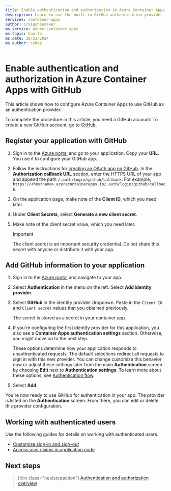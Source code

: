 ```yaml
---
title: Enable authentication and authorization in Azure Container Apps with GitHub
description: Learn to use the built-in GitHub authentication provider in Azure Container Apps.
services: container-apps
author: craigshoemaker
ms.service: azure-container-apps
ms.topic: how-to
ms.date: 10/21/2024
ms.author: cshoe
---
```


# Enable authentication and authorization in Azure Container Apps with GitHub

This article shows how to configure Azure Container Apps to use GitHub as an authentication provider.

To complete the procedure in this article, you need a GitHub account. To create a new GitHub account, go to [GitHub](https://github.com/).

## <a name="github-register"> </a>Register your application with GitHub

1. Sign in to the [Azure portal] and go to your application. Copy your **URL**. You use it to configure your GitHub app.
1. Follow the instructions for [creating an OAuth app on GitHub](https://docs.github.com/developers/apps/building-oauth-apps/creating-an-oauth-app). In the **Authorization callback URL** section, enter the HTTPS URL of your app and append the path `/.auth/login/github/callback`. For example, `https://<hostname>.azurecontainerapps.io/.auth/login/github/callback`.
1. On the application page, make note of the **Client ID**, which you need later.
1. Under **Client Secrets**, select **Generate a new client secret**.
1. Make note of the client secret value, which you need later.

   > [!IMPORTANT]
   > The client secret is an important security credential. Do not share this secret with anyone or distribute it with your app.

## <a name="github-secrets"> </a>Add GitHub information to your application

1. Sign in to the [Azure portal] and navigate to your app.
1. Select **Authentication** in the menu on the left. Select **Add identity provider**.
1. Select **GitHub** in the identity provider dropdown. Paste in the `Client ID` and `Client secret` values that you obtained previously.

    The secret is stored as a secret in your container app.

1. If you're configuring the first identity provider for this application, you also see a **Container Apps authentication settings** section. Otherwise, you might move on to the next step.

    These options determine how your application responds to unauthenticated requests. The default selections redirect all requests to sign in with this new provider. You can change customize this behavior now or adjust these settings later from the main **Authentication** screen by choosing **Edit** next to **Authentication settings**. To learn more about these options, see [Authentication flow](./authentication.md#authentication-flow).

1. Select **Add**.

You're now ready to use GitHub for authentication in your app. The provider is listed on the **Authentication** screen. From there, you can edit or delete this provider configuration.

## Working with authenticated users

Use the following guides for details on working with authenticated users.

* [Customize sign-in and sign-out](authentication.md#customize-sign-in-and-sign-out)
* [Access user claims in application code](authentication.md#access-user-claims-in-application-code)

## Next steps

> [!div class="nextstepaction"]
> [Authentication and authorization overview](authentication.md)

<!-- URLs. -->
[Azure portal]: https://portal.azure.com/
